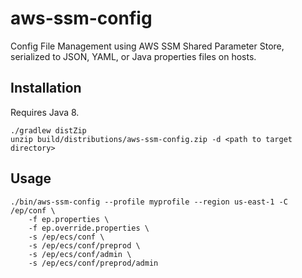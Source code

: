 aws-ssm-config
==============

Config File Management using AWS SSM Shared Parameter Store, serialized to JSON, YAML, or Java properties files on hosts.

Installation
------------

Requires Java 8.

```
./gradlew distZip
unzip build/distributions/aws-ssm-config.zip -d <path to target directory>
```

Usage
-----

```
./bin/aws-ssm-config --profile myprofile --region us-east-1 -C /ep/conf \
    -f ep.properties \
    -f ep.override.properties \
    -s /ep/ecs/conf \
    -s /ep/ecs/conf/preprod \
    -s /ep/ecs/conf/admin \
    -s /ep/ecs/conf/preprod/admin
```

